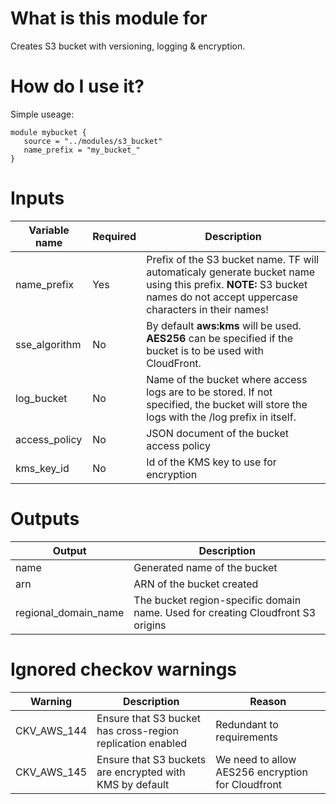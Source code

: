 # What is this module for
Creates S3 bucket with versioning, logging & encryption.

# How do I use it?
Simple useage:

```hcl
module mybucket { 
   source = "../modules/s3_bucket" 
   name_prefix = "my_bucket_" 
}
```

# Inputs
|Variable name|Required|Description|
|-------------|--------|-----------|
|name_prefix|Yes|Prefix of the S3 bucket name. TF will automaticaly generate bucket name using this prefix. **NOTE:** S3 bucket names do not accept uppercase characters in their names!|
|sse_algorithm|No|By default **aws:kms** will be used. **AES256** can be specified if the bucket is to be used with CloudFront.
|log_bucket|No|Name of the bucket where access logs are to be stored. If not specified, the bucket will store the logs with the /log prefix in itself.|
|access_policy|No|JSON document of the bucket access policy|
|kms_key_id|No|Id of the KMS key to use for encryption|

# Outputs
|Output|Description|
|---|---|
|name|Generated name of the bucket|
|arn|ARN of the bucket created|
|regional_domain_name|The bucket region-specific domain name. Used for creating Cloudfront S3 origins|

# Ignored checkov warnings

|Warning|Description|Reason|
|---|---|---|
|CKV_AWS_144|Ensure that S3 bucket has cross-region replication enabled|Redundant to requirements
|CKV_AWS_145|Ensure that S3 buckets are encrypted with KMS by default|We need to allow AES256 encryption for Cloudfront